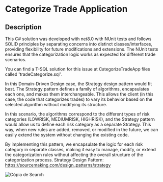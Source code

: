 # Categorize Trade Application
## Description
This C# solution was developed with net8.0 with NUnit tests and follows SOLID principles by separating concerns into distinct classes/interfaces, 
providing flexibility for future modifications and extensions. 
The NUnit tests ensures that the categorization logic works as expected for different trade scenarios.

You can find a T-SQL solution for this issue at CategorizeTradeApp files called 'tradeCategorize.sql'.

In this Domain-Driven Design case, the Strategy design pattern would fit best. The Strategy pattern defines a family of algorithms, encapsulates each one, and makes them interchangeable. 
This allows the client (in this case, the code that categorizes trades) to vary its behavior based on the selected algorithm without modifying its structure.

In this scenario, the algorithms correspond to the different types of risk categories (LOWRISK, MEDIUMRISK, HIGHRISK), and the Strategy pattern would allow us to define each risk category as a separate Strategy. 
This way, when new rules are added, removed, or modified in the future, we can easily extend the system without changing the existing code.

By implementing this pattern, we encapsulate the logic for each risk category in separate classes, making it easy to manage, modify, 
or extend the categorization rules without affecting the overall structure of the categorization process.
Strategy Design Pattern: https://sourcemaking.com/design_patterns/strategy


![Cópia de Search](https://github.com/Gustavo-Fortunato/CategorizeTradeApp/assets/67340658/a5bd2763-9a3a-4145-b28e-240efdaddffe)

